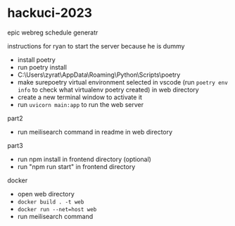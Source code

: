# hackuci-2023
epic webreg schedule generatr

instructions for ryan to start the server because he is dummy
 - install poetry
 - run poetry install
 - C:\Users\zyrat\AppData\Roaming\Python\Scripts\poetry 
 - make surepoetry virtual environment selected in vscode (run `poetry env info` to check what virtualenv poetry created) in web directory
 - create a new terminal window to activate it
 - run `uvicorn main:app` to run the web server

part2
 - run meilisearch command in readme in web directory

part3
 - run npm install in frontend directory (optional)
 - run "npm run start" in frontend directory


docker
 - open web directory
 - `docker build . -t web`
 - `docker run --net=host web`
 - run meilisearch command
